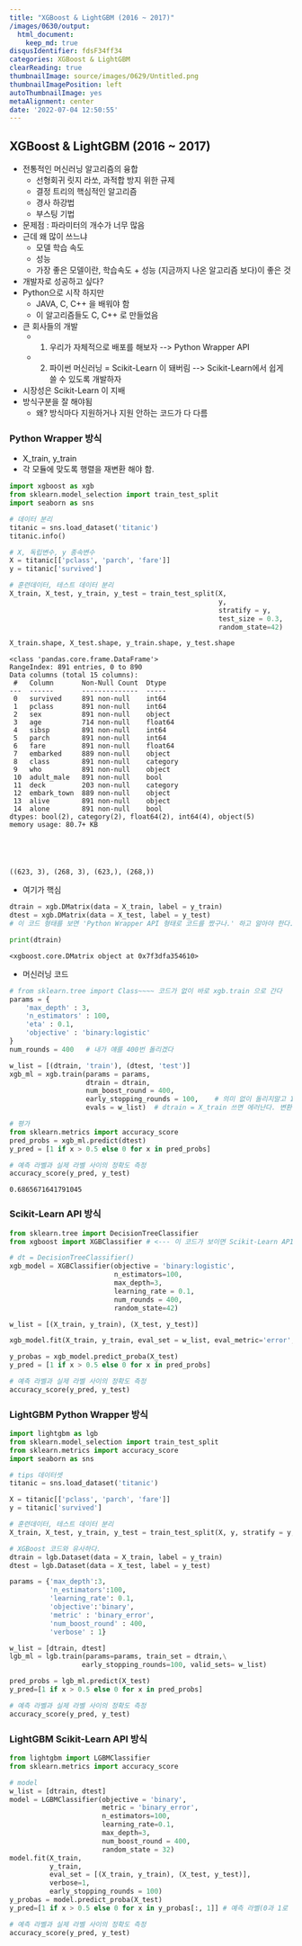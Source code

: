 ```yaml
---
title: "XGBoost & LightGBM (2016 ~ 2017)"
/images/0630/output:
  html_document:
    keep_md: true
disqusIdentifier: fdsF34ff34
categories: XGBoost & LightGBM
clearReading: true
thumbnailImage: source/images/0629/Untitled.png
thumbnailImagePosition: left
autoThumbnailImage: yes
metaAlignment: center
date: '2022-07-04 12:50:55'
---
```


## XGBoost & LightGBM (2016 ~ 2017)
- 전통적인 머신러닝 알고리즘의 융합
  + 선형회귀 릿지 라쏘, 과적합 방지 위한 규제
  + 결정 트리의 핵심적인 알고리즘
  + 경사 하강법
  + 부스팅 기법
- 문제점 : 파라미터의 개수가 너무 많음
- 근데 왜 많이 쓰느냐
  + 모델 학습 속도
  + 성능
  + 가장 좋은 모델이란, 학습속도 + 성능 (지금까지 나온 알고리즘 보다)이 좋은 것
- 개발자로 성공하고 싶다?
- Python으로 시작 하지만
  + JAVA, C, C++ 을 배워야 함
  + 이 알고리즘들도 C, C++ 로 만들었음
- 큰 회사들의 개발
  + 1. 우리가 자체적으로 배포를 해보자 --> Python Wrapper API
  + 2. 파이썬 머신러닝 = Scikit-Learn 이 돼버림 --> Scikit-Learn에서 쉽게 쓸 수 있도록 개발하자
- 시장성은 Scikit-Learn 이 지배
- 방식구분을 잘 해야됨
  + 왜? 방식마다 지원하거나 지원 안하는 코드가 다 다름

### Python Wrapper 방식
- X_train, y_train
- 각 모듈에 맞도록 행렬을 재변환 해야 함.


```python
import xgboost as xgb 
from sklearn.model_selection import train_test_split
import seaborn as sns 

# 데이터 분리
titanic = sns.load_dataset('titanic')
titanic.info()

# X, 독립변수, y 종속변수
X = titanic[['pclass', 'parch', 'fare']]
y = titanic['survived']

# 훈련데이터, 테스트 데이터 분리
X_train, X_test, y_train, y_test = train_test_split(X, 
                                                    y, 
                                                    stratify = y, 
                                                    test_size = 0.3, 
                                                    random_state=42)

X_train.shape, X_test.shape, y_train.shape, y_test.shape
```

    <class 'pandas.core.frame.DataFrame'>
    RangeIndex: 891 entries, 0 to 890
    Data columns (total 15 columns):
     #   Column       Non-Null Count  Dtype   
    ---  ------       --------------  -----   
     0   survived     891 non-null    int64   
     1   pclass       891 non-null    int64   
     2   sex          891 non-null    object  
     3   age          714 non-null    float64 
     4   sibsp        891 non-null    int64   
     5   parch        891 non-null    int64   
     6   fare         891 non-null    float64 
     7   embarked     889 non-null    object  
     8   class        891 non-null    category
     9   who          891 non-null    object  
     10  adult_male   891 non-null    bool    
     11  deck         203 non-null    category
     12  embark_town  889 non-null    object  
     13  alive        891 non-null    object  
     14  alone        891 non-null    bool    
    dtypes: bool(2), category(2), float64(2), int64(4), object(5)
    memory usage: 80.7+ KB
    




    ((623, 3), (268, 3), (623,), (268,))



- 여기가 핵심


```python
dtrain = xgb.DMatrix(data = X_train, label = y_train)
dtest = xgb.DMatrix(data = X_test, label = y_test)
# 이 코드 형태를 보면 'Python Wrapper API 형태로 코드를 짰구나.' 하고 알아야 한다.

print(dtrain)
```

    <xgboost.core.DMatrix object at 0x7f3dfa354610>
    

- 머신러닝 코드


```python
# from sklearn.tree import Class~~~~ 코드가 없이 바로 xgb.train 으로 간다
params = {
    'max_depth' : 3,
    'n_estimators' : 100,
    'eta' : 0.1,
    'objective' : 'binary:logistic'
}
num_rounds = 400   # 내가 얘를 400번 돌리겠다

w_list = [(dtrain, 'train'), (dtest, 'test')]
xgb_ml = xgb.train(params = params, 
                   dtrain = dtrain, 
                   num_boost_round = 400,
                   early_stopping_rounds = 100,    # 의미 없이 돌리지말고 100번만 돌리겠다
                   evals = w_list)  # dtrain = X_train 쓰면 에러난다. 변환을 해줘야 됨
```


```python
# 평가
from sklearn.metrics import accuracy_score
pred_probs = xgb_ml.predict(dtest)
y_pred = [1 if x > 0.5 else 0 for x in pred_probs]

# 예측 라벨과 실제 라벨 사이의 정확도 측정
accuracy_score(y_pred, y_test)
```




    0.6865671641791045



### Scikit-Learn API 방식


```python
from sklearn.tree import DecisionTreeClassifier
from xgboost import XGBClassifier # <--- 이 코드가 보이면 Scikit-Learn API 방식을 사용했다

# dt = DecisionTreeClassifier()
xgb_model = XGBClassifier(objective = 'binary:logistic', 
                          n_estimators=100, 
                          max_depth=3, 
                          learning_rate = 0.1, 
                          num_rounds = 400,
                          random_state=42)

w_list = [(X_train, y_train), (X_test, y_test)]

xgb_model.fit(X_train, y_train, eval_set = w_list, eval_metric='error', verbose=True)

y_probas = xgb_model.predict_proba(X_test)
y_pred = [1 if x > 0.5 else 0 for x in pred_probs]

# 예측 라벨과 실제 라벨 사이의 정확도 측정
accuracy_score(y_pred, y_test)
```

### LightGBM Python Wrapper 방식


```python
import lightgbm as lgb 
from sklearn.model_selection import train_test_split 
from sklearn.metrics import accuracy_score
import seaborn as sns 

# tips 데이터셋 
titanic = sns.load_dataset('titanic')

X = titanic[['pclass', 'parch', 'fare']]
y = titanic['survived']

# 훈련데이터, 테스트 데이터 분리
X_train, X_test, y_train, y_test = train_test_split(X, y, stratify = y, test_size = 0.3, random_state=42)

# XGBoost 코드와 유사하다. 
dtrain = lgb.Dataset(data = X_train, label = y_train)
dtest = lgb.Dataset(data = X_test, label = y_test)

params = {'max_depth':3,
          'n_estimators':100,
          'learning_rate': 0.1,
          'objective':'binary',
          'metric' : 'binary_error', 
          'num_boost_round' : 400, 
          'verbose' : 1} 

w_list = [dtrain, dtest]
lgb_ml = lgb.train(params=params, train_set = dtrain,\
                  early_stopping_rounds=100, valid_sets= w_list)

pred_probs = lgb_ml.predict(X_test)
y_pred=[1 if x > 0.5 else 0 for x in pred_probs]

# 예측 라벨과 실제 라벨 사이의 정확도 측정
accuracy_score(y_pred, y_test)
```

### LightGBM Scikit-Learn API 방식


```python
from lightgbm import LGBMClassifier
from sklearn.metrics import accuracy_score

# model 
w_list = [dtrain, dtest]
model = LGBMClassifier(objective = 'binary', 
                       metric = 'binary_error',
                       n_estimators=100, 
                       learning_rate=0.1, 
                       max_depth=3, 
                       num_boost_round = 400,
                       random_state = 32)
model.fit(X_train, 
          y_train, 
          eval_set = [(X_train, y_train), (X_test, y_test)], 
          verbose=1,
          early_stopping_rounds = 100)
y_probas = model.predict_proba(X_test) 
y_pred=[1 if x > 0.5 else 0 for x in y_probas[:, 1]] # 예측 라벨(0과 1로 예측)

# 예측 라벨과 실제 라벨 사이의 정확도 측정
accuracy_score(y_pred, y_test)
```
